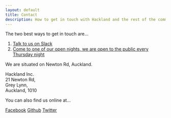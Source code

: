```yaml
---
layout: default
title: Contact
description: How to get in touch with Hackland and the rest of the community
---
```


The two best ways to get in touch are...

1. [Talk to us on Slack](https://join.slack.com/t/hakland/shared_invite/zt-jrrkrdoi-it~AwREvT_ExamWwextFGw)
2. [Come to one of our open nights, we are open to the public every Thursday night](https://www.facebook.com/pg/AuckHackspace/events/)

We are situated on Newton Rd, Auckland.

<div class="tool">
    <div class="tool-description">
        <p>
            Hackland Inc. <br>
            21 Newton Rd,<br>
            Grey Lynn,<br>
            Auckland, 1010
        </p>
    </div>
</div>

You can also find us online at...

<div class="links">
    <a class="button" href="https://facebook.com/AuckHackspace/"><i class="fa fa-facebook fa-fw"></i> Facebook</a>
    <a class="button" href="https://github.com/HakLand/"><i class="fa fa-github fa-fw"></i> Github</a>
    <a class="button" href="https://twitter.com/AKL_Hackspace/"><i class="fa fa-twitter fa-fw"></i> Twitter</a>
</div>


